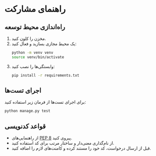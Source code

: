 # راهنمای مشارکت

## راه‌اندازی محیط توسعه

1. مخزن را کلون کنید.
2. یک محیط مجازی بسازید و فعال کنید:
   ```bash
   python -m venv venv
   source venv/bin/activate
   ```
3. وابستگی‌ها را نصب کنید:
   ```bash
   pip install -r requirements.txt
   ```

## اجرای تست‌ها

برای اجرای تست‌ها از فرمان زیر استفاده کنید:

```bash
python manage.py test
```

## قواعد کدنویسی

- از راهنمایی‌های [PEP 8](https://peps.python.org/pep-0008/) پیروی کنید.
- از نام‌گذاری معنی‌دار و ساختار مرتب برای کد استفاده کنید.
- قبل از ارسال درخواست، کد خود را مستند کرده و کامنت‌های لازم را اضافه کنید.
